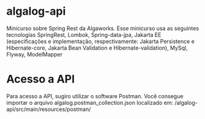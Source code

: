 # algalog-api
Minicurso sobre Spring Rest da Algaworks. Esse minicurso usa as seguintes tecnologias SpringRest, Lombok, Spring-data-jpa, Jakarta EE (especificações e implementação,  respectivamente: Jakarta Persistence e Hibernate-core, Jakarta Bean Validation e Hibernate-validation),  MySql, Flyway, ModelMapper


# Acesso a API
Para acesso a API, sugiro utilizar o software Postman. Você consegue importar o arquivo algalog.postman_collection.json localizado em:
/algalog-api/src/main/resources/postman/ 

